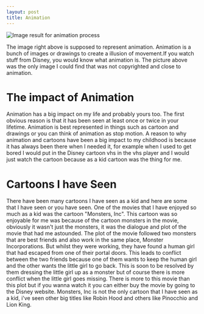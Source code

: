 ```yaml
---
layout: post
title: Animation
---
```


<img src="https://upload.wikimedia.org/wikipedia/commons/5/5a/Egyptmotionseries.jpg" alt="Image result for animation process"/>
 
 
The image right above is supposed to represent animation. Animation is a bunch of images or drawings to create a illusion of movement.If you watch stuff from Disney, you would know what animation is. The picture above was the only image I could find that was not copyrighted and close to animation. 


# The impact of Animation

Animation has a big impact on my life and probably yours too. The first obvious reason is that it has been seen at least once or twice in your lifetime. Animation is best represented in things such as cartoon and drawings or you can think of animation as stop motion. A reason to why animation and cartoons have been a big impact to my childhood is because it has always been there when I needed it, for example when I used to get bored I would put in the Disney cartoon vhs in the vhs player and I would just watch the cartoon because as a kid cartoon was the thing for me. 

# Cartoons I have Seen

There have been many cartoons I have seen as a kid and here are some that I have seen or you have seen. One of the movies that I have enjoyed so much as a kid was the cartoon "Monsters, Inc". This cartoon was so enjoyable for me was because of the cartoon monsters in the movie, obviously it wasn't just the monsters, it was the dialogue and plot of the movie that had me astounded. The plot of the movie followed two monsters that are best friends and also work in the same place, Monster Incorporations. But whilst they were working, they have found a human girl that had escaped from one of their portal doors. This leads to conflict between the two friends because one of them wants to keep the human girl and the other wants the little girl to go back. This is soon to be resolved by them dressing the little girl up as a monster but of course there is more conflict when the little girl goes missing. There is more to this movie than this plot but if you wanna watch it you can either buy the movie by going to the Disney website. Monsters, Inc is not the only cartoon that I have seen as a kid, i've seen other big titles like Robin Hood and others like Pinocchio and Lion King.
